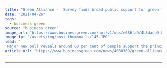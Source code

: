 ```yaml
---
title: "Green Alliance -  Survey finds broad public support for green tax reforms"
date: "2021-04-26"
tags: 
  - business green
source: "business green"
image_url: "https://www.businessgreen.com/api/v1/wps/e686fa9/4b8dacb9-83d3-41a7-b5ec-f3aa4d67abb4/4/treasury-350x250-185x114.JPG"
image_fp: "/assets/img/post_thumbnails/145.JPG"
lead: "
 Major new poll reveals around 60 per cent of people support the principle of green taxes and want to see the government step up investment in support of climate action ..."
article_url: "https://www.businessgreen.com/news/4030389/green-alliance-survey-broad-public-support-green-tax-reforms"
---
```


---
